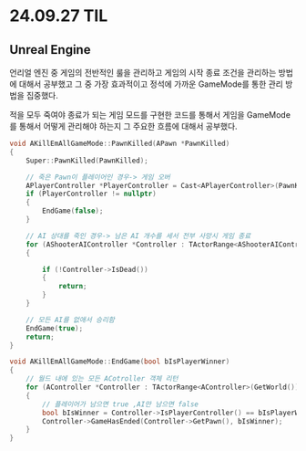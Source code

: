 # 24.09.27 TIL

## Unreal Engine

언리얼 엔진 중 게임의 전반적인 룰을 관리하고 게임의 시작 종료 조건을 관리하는 방법에 대해서 공부했고 그 중 가장 효과적이고 정석에 가까운 GameMode를 통한 관리 방법을 집중했다.

적을 모두 죽여야 종료가 되는 게임 모드를 구현한 코드를 통해서 게임을 GameMode를 통해서 어떻게 관리해야 하는지 그 주요한 흐름에 대해서 공부했다.

```C++
void AKillEmAllGameMode::PawnKilled(APawn *PawnKilled)
{
    Super::PawnKilled(PawnKilled);

    // 죽은 Pawn이 플레이어인 경우-> 게임 오버
    APlayerController *PlayerController = Cast<APlayerController>(PawnKilled->GetController());
    if (PlayerController != nullptr)
    {
        EndGame(false);
    }

    // AI 상대를 죽인 경우-> 남은 AI 개수를 세서 전부 사망시 게임 종료
    for (AShooterAIController *Controller : TActorRange<AShooterAIController>(GetWorld()))
    {

        if (!Controller->IsDead())
        {
            return;
        }
    }

    // 모든 AI를 없애서 승리함
    EndGame(true);
    return;
}

void AKillEmAllGameMode::EndGame(bool bIsPlayerWinner)
{
    // 월드 내에 있는 모든 ACotroller 객체 리턴
    for (AController *Controller : TActorRange<AController>(GetWorld()))
    {
        // 플레이어가 남으면 true ,AI만 남으면 false
        bool bIsWinner = Controller->IsPlayerController() == bIsPlayerWinner;
        Controller->GameHasEnded(Controller->GetPawn(), bIsWinner);
    }
}
```
